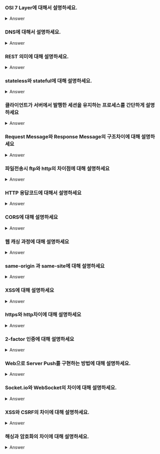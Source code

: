 ### OSI 7 Layer에 대해서 설명하세요.

<details>
   <summary> Answer </summary>
<br />
   송신호스트에서 수신호스트로 데이터를 전송할 때,
   송신호스트는 수신호스트가 열려있는지 확인하고, 호스트의 ip주소에 도달하기 위한 경로를 찾고, 데이터에 오류가 있는지 확인한 후 이상이 없으면 전기신호로 데이터를 전송한다.
   이 과정에서 전송하려는 데이터 패킷에 헤더가 겹겹이 쌓이고 수신하는 쪽은 역순으로 패킷에 쌓여있는 헤더를 디캡슐레이션 하여 원래의 데이터를 수신받는다. 
   이렇게 네트워크 통신이 일어나는 과정을 7개의 계층으로 나누어 설명한 것을 OSI 7 Layer라고 한다.   
</details>

### DNS에 대해서 설명하세요.

<details>
   <summary> Answer </summary>
<br />
   호출하려는 도메인의 이름을 ip주소로 바꿔주는 시스템
   혹은 ip주소를 도메인 이름으로 바꿔주는 시스템

</details>


### REST 의미에 대해 설명하세요.
   
<details>
   <summary> Answer </summary>
<br />
   
</details>
   

### stateless와 stateful에 대해 설명하세요.  
  
<details>
   <summary> Answer </summary>
<br />
   
</details>


### 클라이언트가 서버에서 발행한 세션을 유지하는 프로세스를 간단하게 설명하세요

<details>
   <summary> Answer </summary>
<br />
   
</details>

### Request Message와 Response Message의 구조차이에 대해 설명하세요

<details>
   <summary> Answer </summary>
<br />
   
</details>

### 파일전송시 ftp와 http의 차이점에 대해 설명하세요

<details>
   <summary> Answer </summary>
<br />
   
</details>

### HTTP 응답코드에 대해서 설명하세요

<details>
   <summary> Answer </summary>
<br />
   클라이언트가 서버로 리퀘스트를 보낼 때 그 결과의 상태에 대한 코드값.
   200번대는 리퀘스트를 정상적으로 수행했음을 의미하고 500번대는 서버에서 리퀘스트 처리에 대해 실패했음을 의미하고
   400번대는 서버가 리퀘스트를 이해할 수 없음을 의미
</details>

### CORS에 대해 설명하세요

<details>
   <summary> Answer </summary>
<br />
   다른 출처에 대한 요청을 허용하도록 HTTP헤더에 내용을 추가하는 것을 의미함
   프로토콜, 포트, 호스트 중 하나라도 다르면 다른 출처로 간주함
</details>

### 웹 캐싱 과정에 대해 설명하세요

<details>
   <summary> Answer </summary>
<br />
   브라우저가 과거에 요청한 적이 있는 리소스를 리퀘스트하는 경우,
   http header에 담겨있는 cache-control 정책에 따라 리소스를 캐시또는 오리진서버에서 받아옴
</details>

### same-origin 과 same-site에 대해 설명하세요

<details>
   <summary> Answer </summary>
<br />
   same-origin은 서브도메인, 도메인, 프로토콜, 포트가 전부 같은 것을 의미하고,
   same-site는 도메인만 같은 것을 의미한다.  
</details>

### XSS에 대해 설명하세요

<details>
   <summary> Answer </summary>
<br />
   스크립트를 심을 수 있는 웹페이지에 해커가 악의적인 스크립트를 삽입하여 공격하는 기법. 
   쿠키정보를 탈취하거나 다른 악의적인 사이트로 리다이렉트 시키는 등의 일을 함.
   쿠키가 탈취된 경우 sessionId를 획득하여 정상적으로 로그인한 유저처럼 행동할 수 있음.
</details>

### https와 http차이에 대해 설명하세요

<details>
   <summary> Answer </summary>
<br />
   
</details>

### 2-factor 인증에 대해 설명하세요

<details>
   <summary> Answer </summary>
<br />
   
</details>

### Web으로 Server Push를 구현하는 방법에 대해 설명하세요.
<details>
   <summary> Answer </summary>
<br />
   WebSocket프로토콜을 이용하여 구현한다. 기존 http프로토콜은 클라이언트에서 서버로 요청하는 단방향 프로토콜이지만,
   webSocket프로토콜은 클라이언트의 요청 없이도 서버에서 요청할 수 있게 지원해주며,
   통신은 tcp포트 80/443을 통해 접속하므로 추가 방화벽 오픈없이 web으로 구현할 수 있다.
</details>

### Socket.io와 WebSocket의 차이에 대해 설명하세요.
<details>
   <summary> Answer </summary>
<br />
   WebSocket은 HTML5 표준 프로토콜이고, Socket.io는 양방향 송신을 가능하게하는 library이다.
   WebSocket프로토콜을 지원하지 않는 오래된 브라우저나 클라이언트가 브라우저가 아닐경우 Socket.io를 이용하여 소켓통신을 구현한다.
</details>

### XSS와 CSRF의 차이에 대해 설명하세요.
<details>
   <summary> Answer </summary>
<br />
   xss는 클라이언트 정보탈취 등 클라이언트에 대한 공격이 목적이고,
   csrf는 인증한 클라이언트에게 서버에 대한 공격을 유도하여 서버를 공격하는 것이 목적이다.
</details>

### 해싱과 암호화의 차이에 대해 설명하세요.
<details>
   <summary> Answer </summary>
<br />
   해싱은 단방향 함수를 사용하고, 암호화는 양방향 함수를 사용한다.
   즉 해싱된값은 원문정보로 복호화 할 수 없으며, 암호화된 값은 원문정보로 복호화할 수 있다.
</details>


